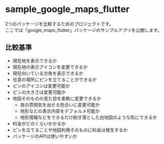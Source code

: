 # sample_google_maps_flutter

2つのパッケージを比較するためのプロジェクトです。\
ここでは「google_maps_flutter」パッケージのサンプルアプリを公開します。

## 比較基準
- 現在地を表示できるか
- 現在地の表示アイコンを変更できるか
- 現在向いている方角を表示できるか
- 任意の場所にピンを立てることができるか
- ピンのアイコンは変更可能か
- ピンの大きさは変更可能か
- 地図そのものの見た目を柔軟に変更できるか
    - 夜の雰囲気を出せる色合いに変更可能か
    - 地形などの表示内容をデフォルメ可能か
    - 地形情報などをできるだけ削ぎ落とした白地図のような形にできるか
- 料金がどのくらいかかるか
- ピンを立てることや地図利用そのものに料金は発生するか
- パッケージのAPIは使いやすいか
